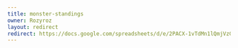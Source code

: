 ```yaml
---
title: monster-standings
owner: Rozyroz
layout: redirect
redirect: https://docs.google.com/spreadsheets/d/e/2PACX-1vTdMn1lQmjVzG_ZEEyapcMog2DeWXk9RFniqYanOHordrxRO36ZgY1PDUoqIAqT35wbRYmOj7S1E0M0/pubhtml
---
```

